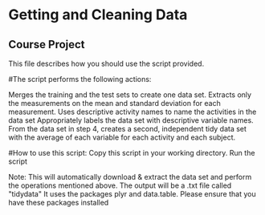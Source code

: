 # Getting and Cleaning Data

## Course Project

This file describes how you should use the script provided.

#The script performs the following actions:

Merges the training and the test sets to create one data set.
Extracts only the measurements on the mean and standard deviation for each measurement.
Uses descriptive activity names to name the activities in the data set
Appropriately labels the data set with descriptive variable names.
From the data set in step 4, creates a second, independent tidy data set with the average of each variable for each activity and each subject.

#How to use this script:
Copy this script in your working directory.
Run the script

Note: This will automatically download & extract the data set and perform the operations mentioned above. The output will be a .txt file called "tidydata"
It uses the packages plyr and data.table. Please ensure that you have these packages installed
